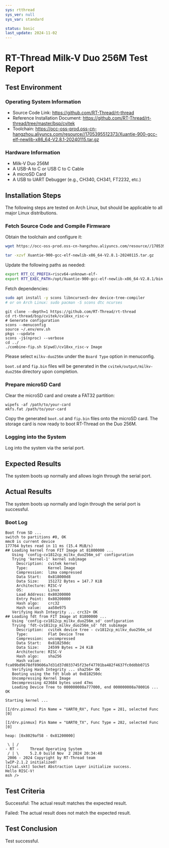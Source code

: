 ```yaml
---
sys: rtthread
sys_ver: null
sys_var: standard

status: basic
last_update: 2024-11-02
---
```


# RT-Thread Milk-V Duo 256M Test Report

## Test Environment

### Operating System Information

- Source Code Link: https://github.com/RT-Thread/rt-thread
- Reference Installation Document: https://github.com/RT-Thread/rt-thread/tree/master/bsp/cvitek
- Toolchain: https://occ-oss-prod.oss-cn-hangzhou.aliyuncs.com/resource//1705395512373/Xuantie-900-gcc-elf-newlib-x86_64-V2.8.1-20240115.tar.gz

### Hardware Information

- Milk-V Duo 256M
- A USB-A to C or USB C to C Cable
- A microSD Card
- A USB to UART Debugger (e.g., CH340, CH341, FT2232, etc.)

## Installation Steps

The following steps are tested on Arch Linux, but should be applicable to all major Linux distributions.

### Fetch Source Code and Compile Firmware

Obtain the toolchain and configure it:
```bash
wget https://occ-oss-prod.oss-cn-hangzhou.aliyuncs.com/resource//1705395512373/Xuantie-900-gcc-elf-newlib-x86_64-V2.8.1-20240115.tar.gz

tar -xzvf Xuantie-900-gcc-elf-newlib-x86_64-V2.8.1-20240115.tar.gz
```

Update the following paths as needed:
```bash
export RTT_CC_PREFIX=riscv64-unknown-elf-
export RTT_EXEC_PATH=/opt/Xuantie-900-gcc-elf-newlib-x86_64-V2.8.1/bin
```

Fetch dependencies:
```bash
sudo apt install -y scons libncurses5-dev device-tree-compiler
# or on Arch Linux: sudo pacman -S scons dtc ncurses
```

```shell
git clone --depth=1 https://github.com/RT-Thread/rt-thread
cd rt-thread/bsp/cvitek/cv18xx_risc-v
# Generate configuration
scons --menuconfig
source ~/.env/env.sh
pkgs --update
scons -j$(nproc) --verbose
cd ../
./combine-fip.sh $(pwd)/cv18xx_risc-v Image
```

Please select `milkv-duo256m` under the `Board Type` option in menuconfig.

`boot.sd` and `fip.bin` files will be generated in the `cvitek/output/milkv-duo256m` directory upon completion.

### Prepare microSD Card

Clear the microSD card and create a FAT32 partition:
```shell
wipefs -af /path/to/your-card
mkfs.fat /path/to/your-card
```

Copy the generated `boot.sd` and `fip.bin` files onto the microSD card. The storage card is now ready to boot RT-Thread on the Duo 256M.

### Logging into the System

Log into the system via the serial port.

## Expected Results

The system boots up normally and allows login through the serial port.

## Actual Results

The system boots up normally and login through the serial port is successful.

### Boot Log

```log
Boot from SD ...
switch to partitions #0, OK
mmc0 is current device
177764 bytes read in 11 ms (15.4 MiB/s)
## Loading kernel from FIT Image at 81800000 ...
   Using 'config-cv1812cp_milkv_duo256m_sd' configuration
   Trying 'kernel-1' kernel subimage
     Description:  cvitek kernel
     Type:         Kernel Image
     Compression:  lzma compressed
     Data Start:   0x818000d8
     Data Size:    151272 Bytes = 147.7 KiB
     Architecture: RISC-V
     OS:           Linux
     Load Address: 0x80200000
     Entry Point:  0x80200000
     Hash algo:    crc32
     Hash value:   aa58e975
   Verifying Hash Integrity ... crc32+ OK
## Loading fdt from FIT Image at 81800000 ...
   Using 'config-cv1812cp_milkv_duo256m_sd' configuration
   Trying 'fdt-cv1812cp_milkv_duo256m_sd' fdt subimage
     Description:  cvitek device tree - cv1812cp_milkv_duo256m_sd
     Type:         Flat Device Tree
     Compression:  uncompressed
     Data Start:   0x818250dc
     Data Size:    24599 Bytes = 24 KiB
     Architecture: RISC-V
     Hash algo:    sha256
     Hash value:   fca09bd9678df89606a7d31d37d033745f23ef47701ba482f4637fc0ddbb0715
   Verifying Hash Integrity ... sha256+ OK
   Booting using the fdt blob at 0x818250dc
   Uncompressing Kernel Image
   Decompressing 423684 bytes used 47ms
   Loading Device Tree to 000000008a777000, end 000000008a780016 ... OK

Starting kernel ...

[I/drv.pinmux] Pin Name = "UART0_RX", Func Type = 281, selected Func [0]

[I/drv.pinmux] Pin Name = "UART0_TX", Func Type = 282, selected Func [0]

heap: [0x8029af58 - 0x81200000]

 \ | /
- RT -     Thread Operating System
 / | \     5.2.0 build Nov  2 2024 20:34:48
 2006 - 2024 Copyright by RT-Thread team
lwIP-2.1.2 initialized!
[I/sal.skt] Socket Abstraction Layer initialize success.
Hello RISC-V!
msh />

```

## Test Criteria

Successful: The actual result matches the expected result.

Failed: The actual result does not match the expected result.

## Test Conclusion

Test successful.
